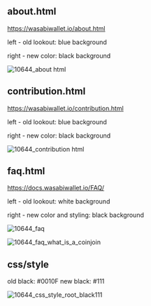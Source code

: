 ## about.html ##

https://wasabiwallet.io/about.html

left - old lookout: blue background

right - new color: black background

![10644_about html](https://github.com/brizik/TESTING/assets/123734066/77c9f92b-71a1-474d-b303-19f4f9421b33)

## contribution.html ##

https://wasabiwallet.io/contribution.html

left - old lookout: blue background

right - new color: black background

![10644_contribution html](https://github.com/brizik/TESTING/assets/123734066/7b33c885-b437-498e-8d79-3a7037b05db2)

## faq.html ##

https://docs.wasabiwallet.io/FAQ/

left - old lookout: white background

right - new color and styling: black background

![10644_faq](https://github.com/brizik/TESTING/assets/123734066/323b0c3c-dd2f-4dd6-8dc6-ba64924b7a79)

![10644_faq_what_is_a_coinjoin](https://github.com/brizik/TESTING/assets/123734066/76d86db8-e361-49ff-a24e-b3932149bb91)

## css/style ##

old black: #0010F
new black: #111

![10644_css_style_root_black111](https://github.com/brizik/TESTING/assets/123734066/285e2876-09a2-403d-81a7-fd18d387f1d0)

